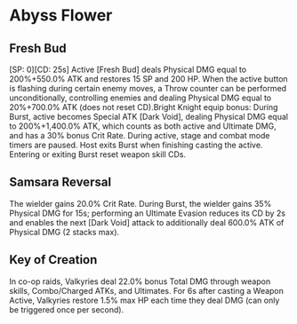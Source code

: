 # Abyss Flower

## Fresh Bud

[SP: 0][CD: 25s] Active [Fresh Bud] deals Physical DMG equal to 200%+550.0% ATK and restores 15 SP and 200 HP.
When the active button is flashing during certain enemy moves, a Throw counter can be performed unconditionally, controlling enemies and dealing Physical DMG equal to 20%+700.0% ATK (does not reset CD).Bright Knight equip bonus: During Burst, active becomes Special ATK [Dark Void], dealing Physical DMG equal to 200%+1,400.0% ATK, which counts as both active and Ultimate DMG, and has a 30% bonus Crit Rate. During active, stage and combat mode timers are paused. Host exits Burst when finishing casting the active. Entering or exiting Burst reset weapon skill CDs.

## Samsara Reversal

The wielder gains 20.0% Crit Rate. During Burst, the wielder gains 35% Physical DMG for 15s; performing an Ultimate Evasion reduces its CD by 2s and enables the next [Dark Void] attack to additionally deal 600.0% ATK of Physical DMG (2 stacks max).

## Key of Creation

In co-op raids, Valkyries deal 22.0% bonus Total DMG through weapon skills, Combo/Charged ATKs, and Ultimates. For 6s after casting a Weapon Active, Valkyries restore 1.5% max HP each time they deal DMG (can only be triggered once per second).